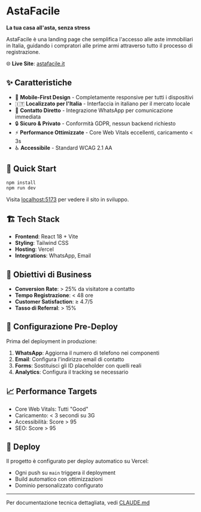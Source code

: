 # AstaFacile

**La tua casa all'asta, senza stress**

AstaFacile è una landing page che semplifica l'accesso alle aste immobiliari in Italia, guidando i compratori alle prime armi attraverso tutto il processo di registrazione.

🌐 **Live Site**: [astafacile.it](https://astafacile.it)

## ✨ Caratteristiche

- 📱 **Mobile-First Design** - Completamente responsive per tutti i dispositivi
- 🇮🇹 **Localizzato per l'Italia** - Interfaccia in italiano per il mercato locale
- 💬 **Contatto Diretto** - Integrazione WhatsApp per comunicazione immediata
- 🔒 **Sicuro & Privato** - Conformità GDPR, nessun backend richiesto
- ⚡ **Performance Ottimizzate** - Core Web Vitals eccellenti, caricamento < 3s
- ♿ **Accessibile** - Standard WCAG 2.1 AA

## 🚀 Quick Start

```bash
npm install
npm run dev
```

Visita [localhost:5173](http://localhost:5173) per vedere il sito in sviluppo.

## 🏗️ Tech Stack

- **Frontend**: React 18 + Vite
- **Styling**: Tailwind CSS
- **Hosting**: Vercel
- **Integrations**: WhatsApp, Email

## 🎯 Obiettivi di Business

- **Conversion Rate**: > 25% da visitatore a contatto
- **Tempo Registrazione**: < 48 ore
- **Customer Satisfaction**: ≥ 4.7/5
- **Tasso di Referral**: > 15%

## 🔧 Configurazione Pre-Deploy

Prima del deployment in produzione:

1. **WhatsApp**: Aggiorna il numero di telefono nei componenti
2. **Email**: Configura l'indirizzo email di contatto
3. **Forms**: Sostituisci gli ID placeholder con quelli reali
4. **Analytics**: Configura il tracking se necessario

## 📈 Performance Targets

- Core Web Vitals: Tutti "Good"
- Caricamento: < 3 secondi su 3G
- Accessibilità: Score > 95
- SEO: Score > 95

## 🚀 Deploy

Il progetto è configurato per deploy automatico su Vercel:
- Ogni push su `main` triggera il deployment
- Build automatico con ottimizzazioni
- Dominio personalizzato configurato

---

Per documentazione tecnica dettagliata, vedi [CLAUDE.md](./CLAUDE.md)